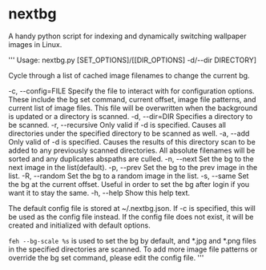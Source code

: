 nextbg
======

A handy python script for indexing and dynamically switching wallpaper images in Linux.

'''
Usage: nextbg.py [SET_OPTIONS]/[[DIR_OPTIONS] -d/--dir DIRECTORY]

Cycle through a list of cached image filenames to change the current bg.

  -c, --config=FILE        Specify the file to interact with for configuration
                           options. These include the bg set command, current
                           offset, image file patterns, and current list of
                           image files.  This file will be overwritten when the
                           background is updated or a directory is scanned.
  -d, --dir=DIR            Specifies a directory to be scanned.
  -r, --recursive          Only valid if -d is specified. Causes all
                           directories under the specified directory to be
                           scanned as well.
  -a, --add                Only valid of -d is specified. Causes the results of
                           this directory scan to be added to any previously
                           scanned directories.  All absolute filenames will
                           be sorted and any duplicates abspaths are culled.
  -n, --next               Set the bg to the next image in the list(default).
  -p, --prev               Set the bg to the prev image in the list.
  -R, --random             Set the bg to a random image in the list.
  -s, --same               Set the bg at the current offset.  Useful in order
                           to set the bg after login if you want it to stay
                           the same.
  -h, --help               Show this help text.

The default config file is stored at ~/.nextbg.json.  If -c is specified,
this will be used as the config file instead.  If the config file does not
exist, it will be created and initialized with default options.

`feh --bg-scale %s` is used to set the bg by default, and *.jpg and *.png
files in the specified directories are scanned.  To add more image file
patterns or override the bg set command, please edit the config file.
'''
